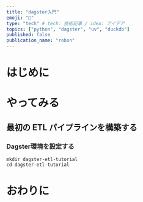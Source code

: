 ```yaml
---
title: "dagster入門"
emoji: "🐙"
type: "tech" # tech: 技術記事 / idea: アイデア
topics: ["python", "dagster", "uv", "duckdb"]
published: false
publication_name: "robon"
---
```


# はじめに
# やってみる
## 最初の ETL パイプラインを構築する
### Dagster環境を設定する

```
mkdir dagster-etl-tutorial
cd dagster-etl-tutorial
```

# おわりに